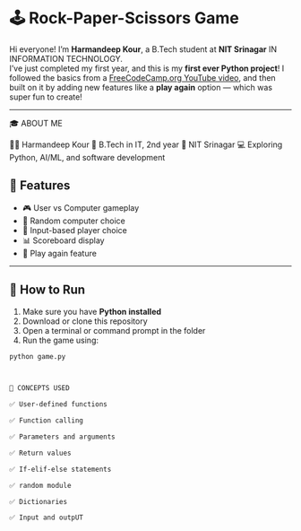 # 🕹️ Rock-Paper-Scissors Game

Hi everyone! I’m **Harmandeep Kour**, a B.Tech student at **NIT Srinagar** IN INFORMATION TECHNOLOGY.  
I’ve just completed my first year, and this is my **first ever Python project**!
I followed the basics from a [FreeCodeCamp.org YouTube video](https://www.youtube.com/@freecodecamp), and then built on it by adding new features like a **play again** option — which was super fun to create!

---
🎓 ABOUT ME

👩‍🎓 Harmandeep Kour
🏫 B.Tech in IT, 2nd year
📍 NIT Srinagar
💻 Exploring Python, AI/ML, and software development



## 🚀 Features

- 🎮 User vs Computer gameplay
- 🔁 Random computer choice
- 🎯 Input-based player choice
- 📊 Scoreboard display
- 🔄 Play again feature

---

## 🧪 How to Run

1. Make sure you have **Python installed**
2. Download or clone this repository
3. Open a terminal or command prompt in the folder
4. Run the game using:

```bash
python game.py



🧠 CONCEPTS USED

✅ User-defined functions

✅ Function calling

✅ Parameters and arguments

✅ Return values

✅ If-elif-else statements

✅ random module

✅ Dictionaries

✅ Input and outpUT


